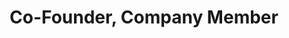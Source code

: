 ---
layout: company
name: Benjamin Dionysus
title: Co-Founder, Company Member
photo: /assets/images/BenjaminDionysus.JPG
bio: Benjamin Dionysus is a lighting designer and mask maker for Accidental Shakespeare. In Chicago he also regularly designs for We Three, Clock Theatre, and EDGE, and when Benjamin lived in NYC, he worked for the Gertrude Stein Repertory Theatre. He studied lighting design at Smith College, with Nancy Schertler and Heather Carson. His online portfolio of selected work is available at www.sixbynine.com.
---